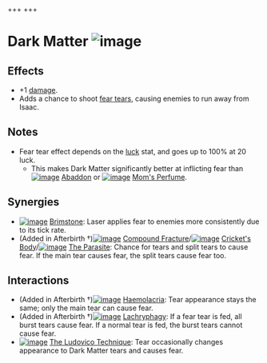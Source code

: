 +++
+++

 # Dark Matter ![image](/image/Dark_Matter.png) 

Effects
---------


* +1 [damage](/wiki/Damage "Damage").
* Adds a chance to shoot [fear tears](/wiki/Fear "Fear"), causing enemies to run away from Isaac.


Notes
-------


* Fear tear effect depends on the [luck](/wiki/Luck "Luck") stat, and goes up to 100% at 20 luck.
	+ This makes Dark Matter significantly better at inflicting fear than [![image](/image/Abaddon.png)](/wiki/Abaddon "Abaddon") [Abaddon](/wiki/Abaddon "Abaddon") or [![image](/image/Mom%27s_Perfume.png)](/wiki/Mom%27s_Perfume "Mom's Perfume") [Mom's Perfume](/wiki/Mom%27s_Perfume "Mom's Perfume").


Synergies
-----------


* [![image](/image/Brimstone.png)](/wiki/Brimstone "Brimstone") [Brimstone](/wiki/Brimstone "Brimstone"): Laser applies fear to enemies more consistently due to its tick rate.
* (Added in Afterbirth †)[![image](/image/Compound_Fracture.png)](/wiki/Compound_Fracture "Compound Fracture") [Compound Fracture](/wiki/Compound_Fracture "Compound Fracture")/[![image](/image/Cricket%27s_Body.png)](/wiki/Cricket%27s_Body "Cricket's Body") [Cricket's Body](/wiki/Cricket%27s_Body "Cricket's Body")/[![image](/image/The_Parasite.png)](/wiki/The_Parasite "The Parasite") [The Parasite](/wiki/The_Parasite "The Parasite"): Chance for tears and split tears to cause fear. If the main tear causes fear, the split tears cause fear too.


Interactions
--------------


* (Added in Afterbirth †)[![image](/image/Haemolacria.png)](/wiki/Haemolacria "Haemolacria") [Haemolacria](/wiki/Haemolacria "Haemolacria"): Tear appearance stays the same; only the main tear can cause fear.
* (Added in Afterbirth †)[![image](/image/Lachryphagy.png)](/wiki/Lachryphagy "Lachryphagy") [Lachryphagy](/wiki/Lachryphagy "Lachryphagy"): If a fear tear is fed, all burst tears cause fear. If a normal tear is fed, the burst tears cannot cause fear.
* [![image](/image/The_Ludovico_Technique.png)](/wiki/The_Ludovico_Technique "The Ludovico Technique") [The Ludovico Technique](/wiki/The_Ludovico_Technique "The Ludovico Technique"): Tear occasionally changes appearance to Dark Matter tears and causes fear.


